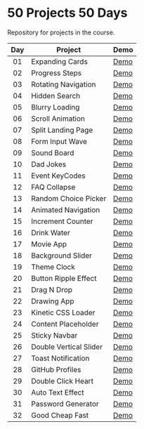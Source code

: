 # 50 Projects 50 Days

Repository for projects in the course.

| Day | Project                | Demo                                                                       |
| :-: | ---------------------- | -------------------------------------------------------------------------- |
| 01  | Expanding Cards        | [Demo](https://raubaca.github.io/50projects50days/expanding-cards/)        |
| 02  | Progress Steps         | [Demo](https://raubaca.github.io/50projects50days/progress-steps/)         |
| 03  | Rotating Navigation    | [Demo](https://raubaca.github.io/50projects50days/rotating-navigation/)    |
| 04  | Hidden Search          | [Demo](https://raubaca.github.io/50projects50days/hidden-search/)          |
| 05  | Blurry Loading         | [Demo](https://raubaca.github.io/50projects50days/blurry-loading/)         |
| 06  | Scroll Animation       | [Demo](https://raubaca.github.io/50projects50days/scroll-animation/)       |
| 07  | Split Landing Page     | [Demo](https://raubaca.github.io/50projects50days/split-landing-page/)     |
| 08  | Form Input Wave        | [Demo](https://raubaca.github.io/50projects50days/form-input-wave/)        |
| 09  | Sound Board            | [Demo](https://raubaca.github.io/50projects50days/sound-board/)            |
| 10  | Dad Jokes              | [Demo](https://raubaca.github.io/50projects50days/dad-jokes/)              |
| 11  | Event KeyCodes         | [Demo](https://raubaca.github.io/50projects50days/event-keycodes/)         |
| 12  | FAQ Collapse           | [Demo](https://raubaca.github.io/50projects50days/faq-collapse/)           |
| 13  | Random Choice Picker   | [Demo](https://raubaca.github.io/50projects50days/random-choice-picker/)   |
| 14  | Animated Navigation    | [Demo](https://raubaca.github.io/50projects50days/animated-navigation/)    |
| 15  | Increment Counter      | [Demo](https://raubaca.github.io/50projects50days/increment-counter/)      |
| 16  | Drink Water            | [Demo](https://raubaca.github.io/50projects50days/drink-water/)            |
| 17  | Movie App              | [Demo](https://raubaca.github.io/50projects50days/movie-app/)              |
| 18  | Background Slider      | [Demo](https://raubaca.github.io/50projects50days/background-slider/)      |
| 19  | Theme Clock            | [Demo](https://raubaca.github.io/50projects50days/theme-clock/)            |
| 20  | Button Ripple Effect   | [Demo](https://raubaca.github.io/50projects50days/button-ripple-effect/)   |
| 21  | Drag N Drop            | [Demo](https://raubaca.github.io/50projects50days/drag-n-drop/)            |
| 22  | Drawing App            | [Demo](https://raubaca.github.io/50projects50days/drawing-app/)            |
| 23  | Kinetic CSS Loader     | [Demo](https://raubaca.github.io/50projects50days/kinetic-css-loader/)     |
| 24  | Content Placeholder    | [Demo](https://raubaca.github.io/50projects50days/content-placeholder/)    |
| 25  | Sticky Navbar          | [Demo](https://raubaca.github.io/50projects50days/sticky-navbar/)          |
| 26  | Double Vertical Slider | [Demo](https://raubaca.github.io/50projects50days/double-vertical-slider/) |
| 27  | Toast Notification     | [Demo](https://raubaca.github.io/50projects50days/toast-notification/)     |
| 28  | GitHub Profiles        | [Demo](https://raubaca.github.io/50projects50days/github-profiles/)        |
| 29  | Double Click Heart     | [Demo](https://raubaca.github.io/50projects50days/double-click-heart/)     |
| 30  | Auto Text Effect       | [Demo](https://raubaca.github.io/50projects50days/auto-text-effect/)       |
| 31  | Password Generator     | [Demo](https://raubaca.github.io/50projects50days/password-generator/)     |
| 32  | Good Cheap Fast        | [Demo](https://raubaca.github.io/50projects50days/good-cheap-fast/)        |
